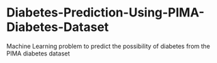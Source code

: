 # Diabetes-Prediction-Using-PIMA-Diabetes-Dataset
Machine Learning problem to predict the possibility of diabetes from the PIMA diabetes dataset
